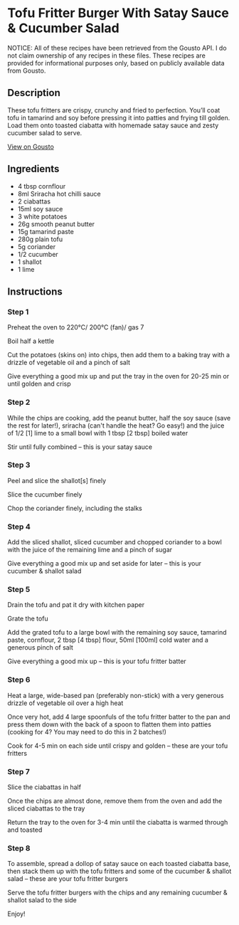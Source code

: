 # Tofu Fritter Burger With Satay Sauce & Cucumber Salad

NOTICE: All of these recipes have been retrieved from the Gousto API. I do not claim ownership of any recipes in these files. These recipes are provided for informational purposes only, based on publicly available data from Gousto.

## Description

These tofu fritters are crispy, crunchy and fried to perfection. You’ll coat tofu in tamarind and soy before pressing it into patties and frying till golden. Load them onto toasted ciabatta with homemade satay sauce and zesty cucumber salad to serve.

[View on Gousto](https://www.gousto.co.uk/recipes/cookbook/tofu-fritter-burger-with-satay-sauce-cucumber-salad)

## Ingredients

- 4 tbsp cornflour
- 8ml Sriracha hot chilli sauce
- 2 ciabattas
- 15ml soy sauce
- 3 white potatoes
- 26g smooth peanut butter
- 15g tamarind paste
- 280g plain tofu
- 5g coriander
- 1/2 cucumber
- 1 shallot
- 1 lime

## Instructions


### Step 1

Preheat the oven to 220°C/ 200°C (fan)/ gas 7

Boil half a kettle

Cut the potatoes (skins on) into chips, then add them to a baking tray with a drizzle of vegetable oil and a pinch of salt

Give everything a good mix up and put the tray in the oven for 20-25 min or until golden and crisp


### Step 2

While the chips are cooking, add the peanut butter, half the soy sauce (save the rest for later!), sriracha (can't handle the heat? Go easy!) and the juice of 1/2<span class="text-danger"> [1]</span> lime to a small bowl with 1 tbsp <span class="text-danger">[2 tbsp] </span>boiled water

Stir until fully combined – this is your satay sauce


### Step 3

Peel and slice the shallot<span class="text-danger">[s] </span>finely

Slice the cucumber finely

Chop the coriander finely, including the stalks


### Step 4

Add the sliced shallot, sliced cucumber and chopped coriander to a bowl with the juice of the remaining lime and a pinch of sugar

Give everything a good mix up and set aside for later – this is your cucumber & shallot salad


### Step 5

Drain the tofu and pat it dry with kitchen paper

Grate the tofu

Add the grated tofu to a large bowl with the remaining soy sauce, tamarind paste, cornflour, 2 tbsp <span class="text-danger">[4 tbsp]</span> flour, 50ml <span class="text-danger">[100ml] </span>cold water and a generous pinch of salt

Give everything a good mix up – this is your tofu fritter batter


### Step 6

Heat a large, wide-based pan (preferably non-stick) with a very generous drizzle of vegetable oil over a high heat

Once very hot, add 4 large spoonfuls of the tofu fritter batter to the pan and press them down with the back of a spoon to flatten them into patties (cooking for 4? You may need to do this in 2 batches!)

Cook for 4-5 min on each side until crispy and golden – these are your tofu fritters


### Step 7

Slice the ciabattas in half

Once the chips are almost done, remove them from the oven and add the sliced ciabattas to the tray

Return the tray to the oven for 3-4 min until the ciabatta is warmed through and toasted

### Step 8

To assemble, spread a dollop of satay sauce on each toasted ciabatta base, then stack them up with the tofu fritters and some of the cucumber & shallot salad – these are your tofu fritter burgers

Serve the tofu fritter burgers with the chips and any remaining cucumber & shallot salad to the side

Enjoy!

